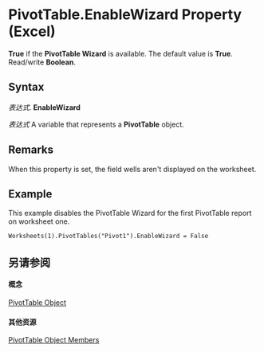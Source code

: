 
# PivotTable.EnableWizard Property (Excel)

 **True** if the **PivotTable Wizard** is available. The default value is **True**. Read/write **Boolean**.


## Syntax

 _表达式_. **EnableWizard**

 _表达式_ A variable that represents a **PivotTable** object.


## Remarks

When this property is set, the field wells aren't displayed on the worksheet.


## Example

This example disables the PivotTable Wizard for the first PivotTable report on worksheet one.


```
Worksheets(1).PivotTables("Pivot1").EnableWizard = False
```


## 另请参阅


#### 概念


[PivotTable Object](a9c1d4a0-78a9-f9a6-6daf-91cb63e45842.md)
#### 其他资源


[PivotTable Object Members](http://msdn.microsoft.com/library/8e8d1692-cf32-63c6-a1f6-54ddcc2a4964%28Office.15%29.aspx)